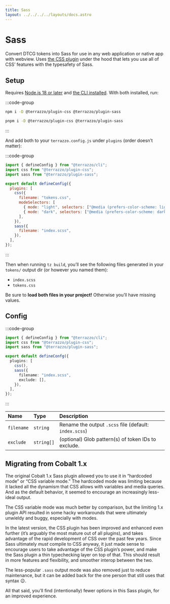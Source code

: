 ```yaml
---
title: Sass
layout: ../../../../layouts/docs.astro
---
```


# Sass

Convert DTCG tokens into Sass for use in any web application or native app with webview. Uses [the CSS plugin](/docs/integrations/css) under the hood that lets you use all of CSS’ features with the typesafety of Sass.

## Setup

Requires [Node.js 18 or later](https://nodejs.org) and [the CLI installed](/docs/cli). With both installed, run:

:::code-group

```sh [npm]
npm i -D @terrazzo/plugin-css @terrazzo/plugin-sass
```

```sh [pnpm]
pnpm i -D @terrazzo/plugin-css @terrazzo/plugin-sass
```

:::

And add both to your `terrazzo.config.js` under `plugins` (order doesn’t matter):

:::code-group

```js [terrazzo.config.js]
import { defineConfig } from "@terrazzo/cli";
import css from "@terrazzo/plugin-css";
import sass from "@terrazzo/plugin-sass";

export default defineConfig({
  plugins: [
    css({
      filename: "tokens.css",
      modeSelectors: [
        { mode: "light", selectors: ["@media (prefers-color-scheme: light)"] },
        { mode: "dark", selectors: ["@media (prefers-color-scheme: dark)"] },
      ],
    }),
    sass({
      filename: "index.scss",
    }),
  ],
});
```

:::

Then when running `tz build`, you’ll see the following files generated in your `tokens/` output dir (or however you named them):

- `index.scss`
- `tokens.css`

Be sure to **load both files in your project!** Otherwise you’ll have missing values.

## Config

:::code-group

```ts [terrazzo.config.js]
import { defineConfig } from "@terrazzo/cli";
import css from "@terrazzo/plugin-css";
import sass from "@terrazzo/plugin-sass";

export default defineConfg({
  plugins: [
    css(),
    sass({
      filename: "index.scss",
      exclude: [],
    }),
  ],
});
```

:::

| Name       | Type       | Description                                            |
| :--------- | :--------- | :----------------------------------------------------- |
| `filename` | `string`   | Rename the output `.scss` file (default: `index.scss`) |
| `exclude`  | `string[]` | (optional) Glob pattern(s) of token IDs to exclude.    |

## Migrating from Cobalt 1.x

The original Cobalt 1.x Sass plugin allowed you to use it in “hardcoded mode” or “CSS variable mode.” The hardcoded mode was limiting because it lacked all the dynamism that CSS allows with variables and media queries. And as the default behavior, it seemed to encourage an increasingly less-ideal output.

The CSS variable mode was much better by comparison, but the limiting 1.x plugin API resulted in some hacky workarounds that were ultimately unwieldy and buggy, especially with modes.

In the latest version, the CSS plugin has been improved and enhanced even further (it’s arguably the most mature out of all plugins), and takes advantage of the rapid development of CSS over the past few years. Since Sass ultimately _must_ compile to CSS anyway, it just made sense to encourage users to take advantage of the CSS plugin’s power, and make the Sass plugin a thin typechecking layer on top of that. This should result in more features and flexibility, and smoother interop between the two.

The less-popular `.sass` output mode was also removed just to reduce maintenance, but it can be added back for the one person that still uses that syntax 😉.

All that said, you’ll find (intentionally) fewer options in this Sass plugin, for an improved experience.
